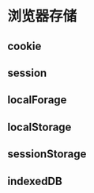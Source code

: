 # 浏览器存储



## cookie



## session



## localForage



## localStorage



## sessionStorage



## indexedDB



